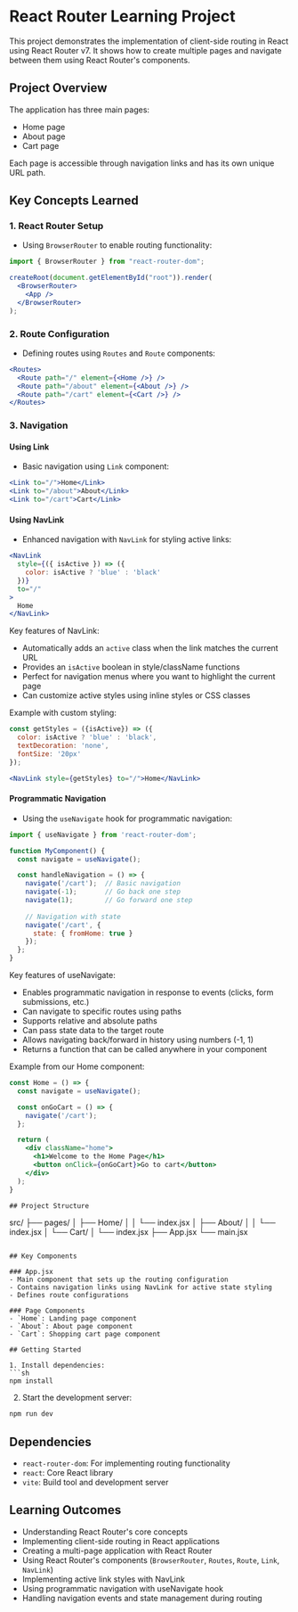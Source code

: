 # React Router Learning Project

This project demonstrates the implementation of client-side routing in React using React Router v7. It shows how to create multiple pages and navigate between them using React Router's components.

## Project Overview

The application has three main pages:
- Home page
- About page 
- Cart page

Each page is accessible through navigation links and has its own unique URL path.

## Key Concepts Learned

### 1. React Router Setup

- Using `BrowserRouter` to enable routing functionality:
```jsx
import { BrowserRouter } from "react-router-dom";

createRoot(document.getElementById("root")).render(
  <BrowserRouter>
    <App />
  </BrowserRouter>
);
```

### 2. Route Configuration

- Defining routes using `Routes` and `Route` components:
```jsx
<Routes>
  <Route path="/" element={<Home />} />
  <Route path="/about" element={<About />} />
  <Route path="/cart" element={<Cart />} />
</Routes>
```

### 3. Navigation

#### Using Link
- Basic navigation using `Link` component:
```jsx
<Link to="/">Home</Link>
<Link to="/about">About</Link>
<Link to="/cart">Cart</Link>
```

#### Using NavLink
- Enhanced navigation with `NavLink` for styling active links:
```jsx
<NavLink 
  style={({ isActive }) => ({
    color: isActive ? 'blue' : 'black'
  })} 
  to="/"
>
  Home
</NavLink>
```

Key features of NavLink:
- Automatically adds an `active` class when the link matches the current URL
- Provides an `isActive` boolean in style/className functions
- Perfect for navigation menus where you want to highlight the current page
- Can customize active styles using inline styles or CSS classes

Example with custom styling:
```jsx
const getStyles = ({isActive}) => ({
  color: isActive ? 'blue' : 'black',
  textDecoration: 'none',
  fontSize: '20px'
});

<NavLink style={getStyles} to="/">Home</NavLink>
```

#### Programmatic Navigation
- Using the `useNavigate` hook for programmatic navigation:
```jsx
import { useNavigate } from 'react-router-dom';

function MyComponent() {
  const navigate = useNavigate();

  const handleNavigation = () => {
    navigate('/cart');  // Basic navigation
    navigate(-1);       // Go back one step
    navigate(1);        // Go forward one step
    
    // Navigation with state
    navigate('/cart', { 
      state: { fromHome: true }
    });
  };
}
```

Key features of useNavigate:
- Enables programmatic navigation in response to events (clicks, form submissions, etc.)
- Can navigate to specific routes using paths
- Supports relative and absolute paths
- Can pass state data to the target route
- Allows navigating back/forward in history using numbers (-1, 1)
- Returns a function that can be called anywhere in your component

Example from our Home component:
```jsx
const Home = () => {
  const navigate = useNavigate();

  const onGoCart = () => {
    navigate('/cart');
  };

  return (
    <div className="home">
      <h1>Welcome to the Home Page</h1>
      <button onClick={onGoCart}>Go to cart</button>
    </div>
  );
}

## Project Structure

```
src/
├── pages/
│   ├── Home/
│   │   └── index.jsx
│   ├── About/
│   │   └── index.jsx
│   └── Cart/
│       └── index.jsx
├── App.jsx
└── main.jsx
```

## Key Components

### App.jsx
- Main component that sets up the routing configuration
- Contains navigation links using NavLink for active state styling
- Defines route configurations

### Page Components
- `Home`: Landing page component
- `About`: About page component
- `Cart`: Shopping cart page component

## Getting Started

1. Install dependencies:
```sh
npm install
```

2. Start the development server:
```sh
npm run dev
```

## Dependencies

- `react-router-dom`: For implementing routing functionality
- `react`: Core React library
- `vite`: Build tool and development server

## Learning Outcomes

- Understanding React Router's core concepts
- Implementing client-side routing in React applications
- Creating a multi-page application with React Router
- Using React Router's components (`BrowserRouter`, `Routes`, `Route`, `Link`, `NavLink`)
- Implementing active link styles with NavLink
- Using programmatic navigation with useNavigate hook
- Handling navigation events and state management during routing